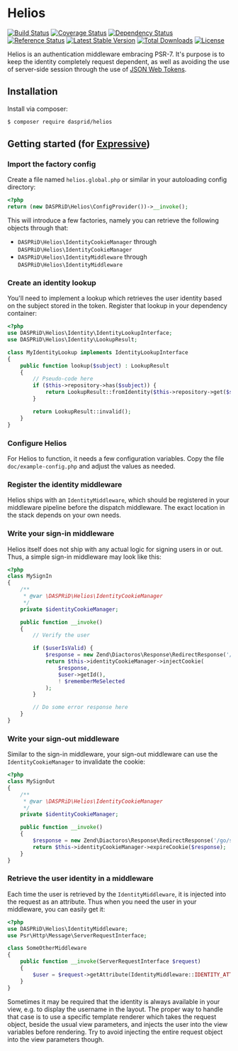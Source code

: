 # Helios

[![Build Status](https://travis-ci.org/DASPRiD/Helios.svg?branch=master)](https://travis-ci.org/DASPRiD/Helios)
[![Coverage Status](https://coveralls.io/repos/github/DASPRiD/Helios/badge.svg?branch=master)](https://coveralls.io/github/DASPRiD/Helios?branch=master)
[![Dependency Status](https://www.versioneye.com/user/projects/57d149ff8d1bad004e51b93f/badge.svg?style=flat-square)](https://www.versioneye.com/user/projects/57d149ff8d1bad004e51b93f)
[![Reference Status](https://www.versioneye.com/php/dasprid:helios/reference_badge.svg?style=flat)](https://www.versioneye.com/php/dasprid:helios/references)
[![Latest Stable Version](https://poser.pugx.org/dasprid/helios/v/stable)](https://packagist.org/packages/dasprid/helios)
[![Total Downloads](https://poser.pugx.org/dasprid/helios/downloads)](https://packagist.org/packages/dasprid/helios)
[![License](https://poser.pugx.org/dasprid/helios/license)](https://packagist.org/packages/dasprid/helios)

Helios is an authentication middleware embracing PSR-7. It's purpose is to keep the identity completely request
dependent, as well as avoiding the use of server-side session through the use of [JSON Web Tokens](https://jwt.io/).

## Installation

Install via composer:

```bash
$ composer require dasprid/helios
```

## Getting started (for [Expressive](https://github.com/zendframework/zend-expressive))

### Import the factory config

Create a file named `helios.global.php` or similar in your autoloading config directory:

```php
<?php
return (new DASPRiD\Helios\ConfigProvider())->__invoke();
```

This will introduce a few factories, namely you can retrieve the following objects through that:

- `DASPRiD\Helios\IdentityCookieManager` through `DASPRiD\Helios\IdentityCookieManager`
- `DASPRiD\Helios\IdentityMiddleware` through `DASPRiD\Helios\IdentityMiddleware`

### Create an identity lookup

You'll need to implement a lookup which retrieves the user identity based on the subject stored in the token. Register
that lookup in your dependency container:

```php
<?php
use DASPRiD\Helios\Identity\IdentityLookupInterface;
use DASPRiD\Helios\Identity\LookupResult;

class MyIdentityLookup implements IdentityLookupInterface
{
    public function lookup($subject) : LookupResult
    {
        // Pseudo-code here
        if ($this->repository->has($subject)) {
            return LookupResult::fromIdentity($this->repository->get($subject));
        }

        return LookupResult::invalid();
    }
}
```

### Configure Helios

For Helios to function, it needs a few configuration variables. Copy the file `doc/example-config.php` and adjust the
values as needed.

### Register the identity middleware

Helios ships with an `IdentityMiddleware`, which should be registered in your middleware pipeline before the dispatch
middleware. The exact location in the stack depends on your own needs.

### Write your sign-in middleware

Helios itself does not ship with any actual logic for signing users in or out. Thus, a simple sign-in middleware may
look like this:

```php
<?php
class MySignIn
{
    /**
     * @var \DASPRiD\Helios\IdentityCookieManager
     */
    private $identityCookieManager;

    public function __invoke()
    {
        // Verify the user

        if ($userIsValid) {
            $response = new Zend\Diactoros\Response\RedirectResponse('/go/somewhere');
            return $this->identityCookieManager->injectCookie(
                $response,
                $user->getId(),
                ! $rememberMeSelected
            );
        }

        // Do some error response here
    }
}
```

### Write your sign-out middleware

Similar to the sign-in middleware, your sign-out middleware can use the `IdentityCookieManager` to invalidate the
cookie:

```php
<?php
class MySignOut
{
    /**
     * @var \DASPRiD\Helios\IdentityCookieManager
     */
    private $identityCookieManager;

    public function __invoke()
    {
        $response = new Zend\Diactoros\Response\RedirectResponse('/go/somewhere');
        return $this->identityCookieManager->expireCookie($response);
    }
}
```

### Retrieve the user identity in a middleware

Each time the user is retrieved by the `IdentityMiddleware`, it is injected into the request as an attribute. Thus when
you need the user in your middleware, you can easily get it:

```php
<?php
use DASPRiD\Helios\IdentityMiddleware;
use Psr\Http\Message\ServerRequestInterface;

class SomeOtherMiddleware
{
    public function __invoke(ServerRequestInterface $request)
    {
        $user = $request->getAttribute(IdentityMiddleware::IDENTITY_ATTRIBUTE);
    }
}
```

Sometimes it may be required that the identity is always available in your view, e.g. to display the username in the
layout. The proper way to handle that case is to use a specific template renderer which takes the request object, beside
the usual view parameters, and injects the user into the view variables before rendering. Try to avoid injecting the
entire request object into the view parameters though.
